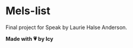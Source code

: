 # Mels-list
<p>Final project for Speak by Laurie Halse Anderson.</h1>

<b>Made with :heartpulse: by Icy</b>
